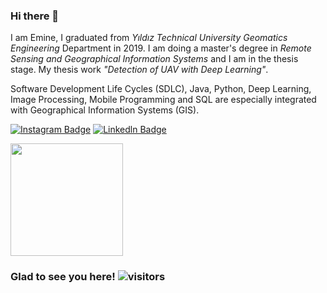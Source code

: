 ### Hi there 👋

I am Emine, I graduated from _Yıldız Technical University Geomatics Engineering_ Department in 2019. I am doing a master's degree in _Remote Sensing and Geographical Information Systems_ and I am in the thesis stage. My thesis work _"Detection of UAV with Deep Learning"_.

Software Development Life Cycles (SDLC), Java, Python, Deep Learning, Image Processing, Mobile Programming and SQL are especially integrated with Geographical Information Systems (GIS). 


[![Instagram Badge](https://img.shields.io/badge/-Instagram-C13584?style=flat-quare&labelColor=C13584&logo=instagram&logoColor=white&link=link)](https://www.instagram.com/emine.sahiin/?hl=tr)
[![Linkedln Badge](https://img.shields.io/badge/-Linkedln-blue?style=flat-quare&labelColor=blue&logo=Linkedin&logoColor=white&link=link)](https://www.linkedin.com/in/emine-sahin/)

<!--
**emineeminesahin/emineeminesahin** is a ✨ _special_ ✨ repository because its `README.md` (this file) appears on your GitHub profile.


- 🔭 I’m currently working on ...
- 🌱 I’m currently learning ...
- 👯 I’m looking to collaborate on ...
- 🤔 I’m looking for help with ...
- 💬 Ask me about ...
- 📫 How to reach me: ...
- 😄 Pronouns: ...
- ⚡ Fun fact: ...
-->

<img height="180em" src="https://github-readme-stats.vercel.app/api?username=emineeminesahin&show_icons=true&hide_border=true&&count_private=true&include_all_commits=true" />

### Glad to see you here!  ![visitors](https://visitor-badge.glitch.me/badge?page_id=page.id)
